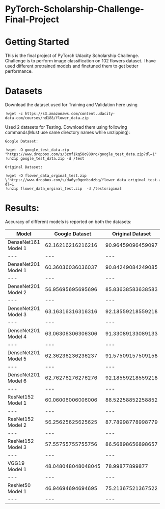 # PyTorch-Scholarship-Challenge-Final-Project

# Getting Started

This is the final project of PyTorch Udacity Scholarship Challenge. Challenge is to perform image classification on 102 flowers dataset.
I have used different pretrained models and finetuned them to get better performance.

# Datasets

Download the dataset used for Training and Validation here using 

```
!wget -c https://s3.amazonaws.com/content.udacity-data.com/courses/nd188/flower_data.zip
```

Used 2 datasets for Testing. Download them using following commands(Must use same directory names while unzipping):


```
Google Dataset:

!wget -O google_test_data.zip "https://www.dropbox.com/s/3zmf1kq58o909rq/google_test_data.zip?dl=1"
!unzip google_test_data.zip -d /test

Original Dataset:

!wget -O flower_data_orginal_test.zip \"https://www.dropbox.com/s/da6ye9genbsdzbq/flower_data_original_test.zip?dl=1
!unzip flower_data_orginal_test.zip  -d /testoriginal
```

# Results:

Accuracy of different models is reported on both the datasets:

| Model           |  Google Dataset      | Original Dataset |
| --------------- | -------------------- | ---------------- |
DenseNet161 Model 1 | 62.16216216216216 | 90.96459096459097 
--- | --- | ---
DenseNet201 Model 1  | 60.36036036036037 | 90.84249084249085
--- | --- | ---
DenseNet201 Model 2  | 56.95695695695696 | 85.83638583638583
--- | --- | ---
DenseNet201 Model 3  | 63.16316316316316 | 92.18559218559218
--- | --- | ---
DenseNet201 Model 4  | 63.06306306306306 | 91.33089133089133
--- | --- | ---
DenseNet201 Model 5  | 62.36236236236237 | 91.57509157509158
--- | --- | ---
DenseNet201 Model 6  | 62.76276276276276 | 92.18559218559218
--- | --- | ---
ResNet152 Model 1     |60.06006006006006 | 88.52258852258852
--- | --- | ---
ResNet152 Model 2     |56.25625625625625 | 87.78998778998779
--- | --- | ---
ResNet152 Model 3     |57.55755755755756 | 86.56898656898657
--- | --- | ---
 VGG19 Model 1       | 48.048048048048045| 78.99877899877   
--- | --- | ---
 ResNet50 Model 1    | 46.94694694694695 |75.21367521367522 
--- | --- | ---
